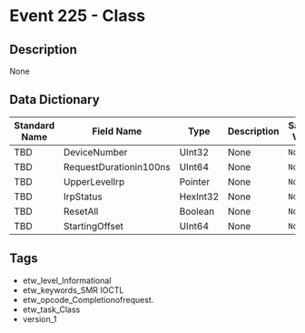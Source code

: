 # Event 225 - Class

## Description
None

## Data Dictionary
|Standard Name|Field Name|Type|Description|Sample Value|
|---|---|---|---|---|
|TBD|DeviceNumber|UInt32|None|`None`|
|TBD|RequestDurationin100ns|UInt64|None|`None`|
|TBD|UpperLevelIrp|Pointer|None|`None`|
|TBD|IrpStatus|HexInt32|None|`None`|
|TBD|ResetAll|Boolean|None|`None`|
|TBD|StartingOffset|UInt64|None|`None`|

## Tags
* etw_level_Informational
* etw_keywords_SMR IOCTL
* etw_opcode_Completionofrequest.
* etw_task_Class
* version_1